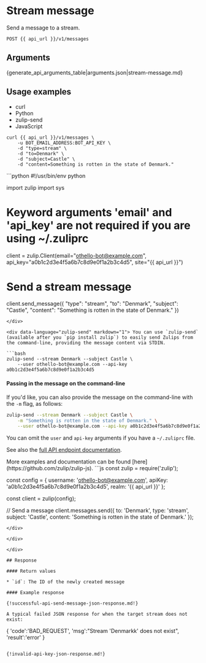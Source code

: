 # Stream message

Send a message to a stream.

`POST {{ api_url }}/v1/messages`

## Arguments

{generate_api_arguments_table|arguments.json|stream-message.md}

## Usage examples
<div class="code-section" markdown="1">
<ul class="nav">
<li data-language="curl">curl</li>
<li data-language="python">Python</li>
<li data-language="zulip-send">zulip-send</li>
<li data-language="javascript">JavaScript</li>
</ul>
<div class="blocks">

<div data-language="curl" markdown="1">

```
curl {{ api_url }}/v1/messages \
    -u BOT_EMAIL_ADDRESS:BOT_API_KEY \
    -d "type=stream" \
    -d "to=Denmark" \
    -d "subject=Castle" \
    -d "content=Something is rotten in the state of Denmark."
```

</div>

<div data-language="python" markdown="1">
```python
#!/usr/bin/env python

import zulip
import sys

# Keyword arguments 'email' and 'api_key' are not required if you are using ~/.zuliprc
client = zulip.Client(email="othello-bot@example.com",
                      api_key="a0b1c2d3e4f5a6b7c8d9e0f1a2b3c4d5",
                      site="{{ api_url }}")

# Send a stream message
client.send_message({
    "type": "stream",
    "to": "Denmark",
    "subject": "Castle",
    "content": "Something is rotten in the state of Denmark."
})

```
</div>

<div data-language="zulip-send" markdown="1"> You can use `zulip-send`
(available after you `pip install zulip`) to easily send Zulips from
the command-line, providing the message content via STDIN.

```bash
zulip-send --stream Denmark --subject Castle \
    --user othello-bot@example.com --api-key a0b1c2d3e4f5a6b7c8d9e0f1a2b3c4d5
```

#### Passing in the message on the command-line

If you'd like, you can also provide the message on the command-line with the `-m` flag, as follows:


```bash
zulip-send --stream Denmark --subject Castle \
    -m "Something is rotten in the state of Denmark." \
    --user othello-bot@example.com --api-key a0b1c2d3e4f5a6b7c8d9e0f1a2b3c4d5
```

You can omit the `user` and `api-key` arguments if you have a `~/.zuliprc` file.

See also the [full API endpoint documentation](/api/endpoints).
</div>

<div data-language="javascript" markdown="1">
More examples and documentation can be found [here](https://github.com/zulip/zulip-js).
```js
const zulip = require('zulip');

const config = {
  username: 'othello-bot@example.com',
  apiKey: 'a0b1c2d3e4f5a6b7c8d9e0f1a2b3c4d5',
  realm: '{{ api_url }}'
};

const client = zulip(config);

// Send a message
client.messages.send({
  to: 'Denmark',
  type: 'stream',
  subject: 'Castle',
  content: 'Something is rotten in the state of Denmark.'
});

```
</div>

</div>

</div>

## Response

#### Return values

* `id`: The ID of the newly created message

#### Example response

{!successful-api-send-message-json-response.md!}

A typical failed JSON response for when the target stream does not exist:

```
{
    'code':'BAD_REQUEST',
    'msg':"Stream 'Denmarkk' does not exist",
    'result':'error'
}
```

{!invalid-api-key-json-response.md!}

